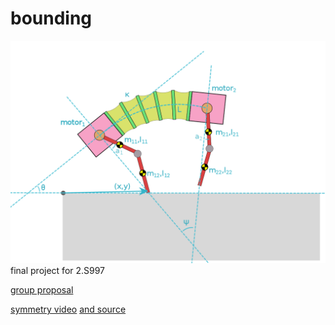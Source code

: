 bounding
========
![diagram](/proposal/diagram-1.png)
final project for 2.S997


[group proposal](https://docs.google.com/document/d/1pd8nZ2IxiIFPYPBRWZQcwayYbatbPjMbRnZT3rXQi04/edit?usp=sharing)

[symmetry video](http://www.youtube.com/watch?v=Upm8wqcW1-c)
[and source](http://tmp.cba.mit.edu/web/sam/biomech/)

